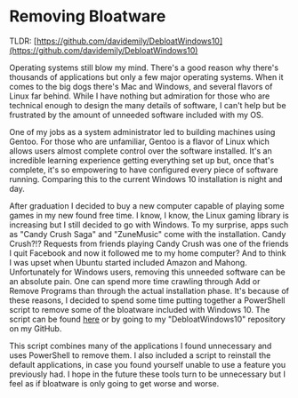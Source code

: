 # Removing Bloatware  

TLDR: [https://github.com/davidemily/DebloatWindows10](https://github.com/davidemily/DebloatWindows10)  

Operating systems still blow my mind. There's a good reason why there's thousands of applications but only a few major operating systems. When it comes to the big dogs there's Mac and Windows, and several flavors of Linux far behind. While I have nothing but admiration for those who are technical enough to design the many details of software, I can't help but be frustrated by the amount of unneeded software included with my OS.  

One of my jobs as a system administrator led to building machines using Gentoo. For those who are unfamiliar, Gentoo is a flavor of Linux which allows users almost complete control over the software installed. It's an incredible learning experience getting everything set up but, once that's complete, it's so empowering to have configured every piece of software running. Comparing this to the current Windows 10 installation is night and day.  

After graduation I decided to buy a new computer capable of playing some games in my new found free time. I know, I know, the Linux gaming library is increasing but I still decided to go with Windows. To my surprise, apps such as "Candy Crush Saga" and "ZuneMusic" come with the installation. Candy Crush?!? Requests from friends playing Candy Crush was one of the friends I quit Facebook and now it followed me to my home computer? And to think I was upset when Ubuntu started included Amazon and Mahong.  
Unfortunately for Windows users, removing this unneeded software can be an absolute pain. One can spend more time crawling through Add or Remove Programs than through the actual installation phase. It's because of these reasons, I decided to spend some time putting together a PowerShell script to remove some of the bloatware included with Windows 10. The script can be found [here](https://github.com/davidemily/DebloatWindows10) or by going to my "DebloatWindows10" repository on my GitHub.  

This script combines many of the applications I found unnecessary and uses PowerShell to remove them. I also included a script to reinstall the default applications, in case you found yourself unable to use a feature you previously had. I hope in the future these tools turn to be unnecessary but I feel as if bloatware is only going to get worse and worse.